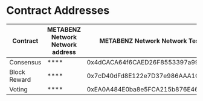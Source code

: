 # Contract Addresses

| Contract     | METABENZ Network Network address | METABENZ Network Network Testnet address          |
| ------------ | ------------------------- | ------------------------------------------ |
| Consensus    | \*\*\*\*                  | 0x4dCACA64f6CAED26F8553397a99E206ef29e9D26 |
| Block Reward | \*\*\*\*                  | 0x7cD40dFd8E122e7D37e986AAA1C0519a337Fa73F |
| Voting       | \*\*\*\*                  | 0xEA0A484E0ba8e5FCA215b876E46c1d4AC658e059 |

